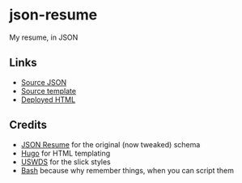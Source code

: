 # json-resume

My resume, in JSON

## Links

- [Source JSON](data/resume.json)
- [Source template](layouts/index.html)
- [Deployed HTML](https://zwbetz.com/resume/resume.html)

## Credits

- [JSON Resume](https://jsonresume.org/schema/) for the original (now tweaked) schema
- [Hugo](https://gohugo.io) for HTML templating
- [USWDS](https://designsystem.digital.gov/) for the slick styles
- [Bash](https://www.gnu.org/software/bash/manual/bash.html) because why remember things, when you can script them
